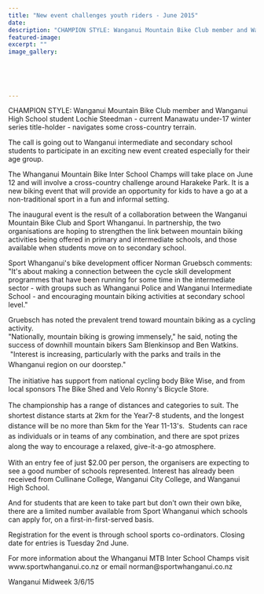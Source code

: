 ```yaml
---
title: "New event challenges youth riders - June 2015"
date: 
description: "CHAMPION STYLE: Wanganui Mountain Bike Club member and Wanganui High School student Lochie Steedman - current Manawatu under-17 winter series title-holder - navigates some cross-country terrain."
featured-image: 
excerpt: ""
image_gallery:
	
	
	
	
	
---
```


<p><span>CHAMPION STYLE: Wanganui Mountain Bike Club member and Wanganui High School student Lochie Steedman - current Manawatu under-17 winter series title-holder - navigates some cross-country terrain.</span></p>
<p>The call is going out to Wanganui intermediate and secondary school students to participate in an exciting new event created especially for their age group.</p>
<p>The Whanganui Mountain Bike Inter School Champs will take place on June 12 and will involve a cross-country challenge around Harakeke Park. It is a new biking event that will provide an opportunity for kids to have a go at a non-traditional sport in a fun and informal setting.</p>
<p>The inaugural event is the result of a collaboration between the Wanganui Mountain Bike Club and Sport Whanganui. In partnership, the two organisations are hoping to strengthen the link between mountain biking activities being offered in primary and intermediate schools, and those available when students move on to secondary school.</p>
<p>Sport Whanganui's bike development officer Norman Gruebsch comments: "It's about making a connection between the cycle skill development programmes that have been running for some time in the intermediate sector - with groups such as Whanganui Police and Wanganui Intermediate School - and encouraging mountain biking activities at secondary school level."</p>
<p>Gruebsch has noted the prevalent trend toward mountain biking as a cycling activity.<br />"Nationally, mountain biking is growing immensely," he said, noting the success of downhill mountain bikers Sam Blenkinsop and Ben Watkins. &nbsp;<span style="line-height: 1.5;">"Interest is increasing, particularly with the parks and trails in the Whanganui region on our doorstep."</span></p>
<p>The initiative has support from national cycling body Bike Wise, and from local sponsors The Bike Shed and Velo Ronny's Bicycle Store.</p>
<p>The championship has a range of distances and categories to suit.&nbsp;<span style="line-height: 1.5;">The shortest distance starts at 2km for the Year7-8 students, and the longest distance will be no more than 5km for the Year 11-13's. &nbsp;</span><span style="line-height: 1.5;">Students can race as individuals or in teams of any combination, and there are spot prizes along the way to encourage a relaxed, give-it-a-go atmosphere.</span></p>
<p>With an entry fee of just $2.00 per person, the organisers are expecting to see a good number of schools represented. Interest has already been received from Cullinane College, Wanganui City College, and Wanganui High School.</p>
<p>And for students that are keen to take part but don't own their own bike, there are a limited number available from Sport Whanganui which schools can apply for, on a first-in-first-served basis.</p>
<p>Registration for the event is through school sports co-ordinators. Closing date for entries is Tuesday 2nd June.</p>
<p>For more information about the Whanganui MTB Inter School Champs visit www.sportwhanganui.co.nz or email norman@sportwhanganui.co.nz</p>
<p class="clear syndicator">Wanganui Midweek 3/6/15</p>

